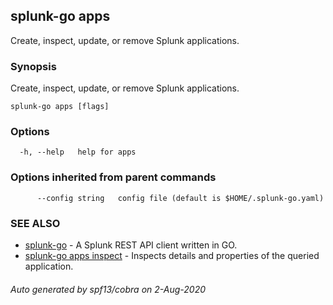 ## splunk-go apps

Create, inspect, update, or remove Splunk applications.

### Synopsis

Create, inspect, update, or remove Splunk applications.

```
splunk-go apps [flags]
```

### Options

```
  -h, --help   help for apps
```

### Options inherited from parent commands

```
      --config string   config file (default is $HOME/.splunk-go.yaml)
```

### SEE ALSO

* [splunk-go](splunk-go.md)	 - A Splunk REST API client written in GO.
* [splunk-go apps inspect](splunk-go_apps_inspect.md)	 - Inspects details and properties of the queried application.

###### Auto generated by spf13/cobra on 2-Aug-2020
